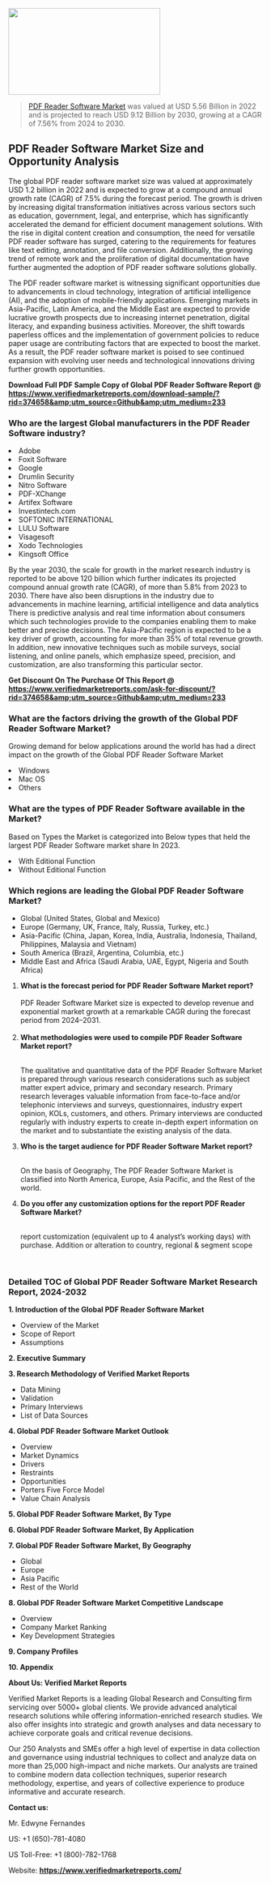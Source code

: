 <img src="https://ffe5etoiles.com/wp-content/uploads/2024/12/MST1-300x171.png" alt="" width="300" height="171" class="alignnone size-medium wp-image-20088" /><blockquote><p><p><a href="https://www.verifiedmarketreports.com/download-sample/?rid=374658&utm_source=Github&utm_medium=233" target="_blank">PDF Reader Software Market</a> was valued at USD 5.56 Billion in 2022 and is projected to reach USD 9.12 Billion by 2030, growing at a CAGR of 7.56% from 2024 to 2030.</p></blockquote><p><h2>PDF Reader Software Market Size and Opportunity Analysis</h2><p>The global PDF reader software market size was valued at approximately USD 1.2 billion in 2022 and is expected to grow at a compound annual growth rate (CAGR) of 7.5% during the forecast period. The growth is driven by increasing digital transformation initiatives across various sectors such as education, government, legal, and enterprise, which has significantly accelerated the demand for efficient document management solutions. With the rise in digital content creation and consumption, the need for versatile PDF reader software has surged, catering to the requirements for features like text editing, annotation, and file conversion. Additionally, the growing trend of remote work and the proliferation of digital documentation have further augmented the adoption of PDF reader software solutions globally.</p><p>The PDF reader software market is witnessing significant opportunities due to advancements in cloud technology, integration of artificial intelligence (AI), and the adoption of mobile-friendly applications. Emerging markets in Asia-Pacific, Latin America, and the Middle East are expected to provide lucrative growth prospects due to increasing internet penetration, digital literacy, and expanding business activities. Moreover, the shift towards paperless offices and the implementation of government policies to reduce paper usage are contributing factors that are expected to boost the market. As a result, the PDF reader software market is poised to see continued expansion with evolving user needs and technological innovations driving further growth opportunities.</p></p><p class=""><strong>Download Full PDF Sample Copy of Global PDF Reader Software Report @ <a href="https://www.verifiedmarketreports.com/download-sample/?rid=374658&amp;utm_source=Github&amp;utm_medium=233" target="_blank">https://www.verifiedmarketreports.com/download-sample/?rid=374658&amp;utm_source=Github&amp;utm_medium=233</a></strong></p><h3 id="" class="">Who are the largest Global manufacturers in the PDF Reader Software industry?</h3><p><li>Adobe</li><li> Foxit Software</li><li> Google</li><li> Drumlin Security</li><li> Nitro Software</li><li> PDF-XChange</li><li> Artifex Software</li><li> Investintech.com</li><li> SOFTONIC INTERNATIONAL</li><li> LULU Software</li><li> Visagesoft</li><li> Xodo Technologies</li><li> Kingsoft Office</li></p><div class=""><div class="" dir="" data-message-author-role="" data-message-id="" data-message-model-slug=""><div class=""><div class=""><div class=""><div class="" dir="" data-message-author-role="" data-message-id="" data-message-model-slug=""><div class=""><div class=""><p>By the year 2030, the scale for growth in the market research industry is reported to be above 120 billion which further indicates its projected compound annual growth rate (CAGR), of more than 5.8% from 2023 to 2030. There have also been disruptions in the industry due to advancements in machine learning, artificial intelligence and data analytics There is predictive analysis and real time information about consumers which such technologies provide to the companies enabling them to make better and precise decisions. The Asia-Pacific region is expected to be a key driver of growth, accounting for more than 35% of total revenue growth. In addition, new innovative techniques such as mobile surveys, social listening, and online panels, which emphasize speed, precision, and customization, are also transforming this particular sector.</p><p><strong>Get Discount On The Purchase Of This Report @&nbsp; <a href="https://www.verifiedmarketreports.com/ask-for-discount/?rid=374658&amp;utm_source=Github&amp;utm_medium=233" target="_blank">https://www.verifiedmarketreports.com/ask-for-discount/?rid=374658&amp;utm_source=Github&amp;utm_medium=233</a></strong></p></div></div></div></div></div></div></div></div><h3 id="" class="">What are the factors driving the growth of the Global PDF Reader Software Market?</h3><p id="" class="">Growing demand for below applications around the world has had a direct impact on the growth of the Global PDF Reader Software Market</p><p id="" class=""><li>Windows</li><li> Mac OS</li><li> Others</li></p><h3 id="" class="">What are the types of PDF Reader Software available in the Market?</h3><p id="" class="">Based on Types the Market is categorized into Below types that held the largest PDF Reader Software market share In 2023.</p><p id="" class=""><li>With Editional Function</li><li> Without Editional Function</li></p><h3 id="" class="">Which regions are leading the Global PDF Reader Software Market?</h3><ul><li>Global (United States, Global and Mexico)</li><li>Europe (Germany, UK, France, Italy, Russia, Turkey, etc.)</li><li>Asia-Pacific (China, Japan, Korea, India, Australia, Indonesia, Thailand, Philippines, Malaysia and Vietnam)</li><li>South America (Brazil, Argentina, Columbia, etc.)</li><li>Middle East and Africa (Saudi Arabia, UAE, Egypt, Nigeria and South Africa)</li></ul><p><ol><li><strong>What is the forecast period for PDF Reader Software Market report?<br /></strong><br /><span data-sheets-root="1" data-sheets-value="{&quot;1&quot;:2,&quot;2&quot;:&quot;XXXX size is expected to develop revenue and exponential market growth at a remarkable CAGR during the forecast period from 2024&ndash;2030.&quot;}" data-sheets-userformat="{&quot;2&quot;:12674,&quot;4&quot;:{&quot;1&quot;:2,&quot;2&quot;:16776960},&quot;10&quot;:2,&quot;11&quot;:0,&quot;15&quot;:&quot;Arial&quot;,&quot;16&quot;:12}">PDF Reader Software Market size is expected to develop revenue and exponential market growth at a remarkable CAGR during the forecast period from 2024&ndash;2031.</span><br /><br /></li><li><strong>What methodologies were used to compile PDF Reader Software Market report?<br /><br /></strong><p>The qualitative and quantitative data of the&nbsp;PDF Reader Software Market is prepared through various research considerations such as subject matter expert advice, primary and secondary research. Primary research leverages valuable information from face-to-face and/or telephonic interviews and surveys, questionnaires, industry expert opinion, KOLs, customers, and others. Primary interviews are conducted regularly with industry experts to create in-depth expert information on the market and to substantiate the existing analysis of the data.&nbsp;</p></li><li><strong>Who is the target audience for PDF Reader Software Market report?<br /><br /></strong><p>On the basis of Geography, The&nbsp;PDF Reader Software Market is classified into North America, Europe, Asia Pacific, and the Rest of the world.</p></li><li><strong>Do you offer any customization options for the report PDF Reader Software Market?<br /><br /></strong><p>report customization (equivalent up to 4 analyst&rsquo;s working days) with purchase. Addition or alteration to country, regional &amp; segment scope</p><p>&nbsp;</p></li></ol></p><h3 id="" class="">Detailed TOC of Global PDF Reader Software Market Research Report, 2024-2032</h3><p id="" class=""><strong>1. Introduction of the Global PDF Reader Software Market</strong></p><ul><li>Overview of the Market</li><li>Scope of Report</li><li>Assumptions</li></ul><p id="" class=""><strong>2. Executive Summary</strong></p><p id="" class=""><strong>3. Research Methodology of&nbsp;Verified Market Reports</strong></p><ul><li>Data Mining</li><li>Validation</li><li>Primary Interviews</li><li>List of Data Sources</li></ul><p id="" class=""><strong>4. Global PDF Reader Software Market Outlook</strong></p><ul><li>Overview</li><li>Market Dynamics</li><li>Drivers</li><li>Restraints</li><li>Opportunities</li><li>Porters Five Force Model</li><li>Value Chain Analysis</li></ul><p id="" class=""><strong>5. Global PDF Reader Software Market, By&nbsp;Type</strong></p><p id="" class=""><strong>6. Global PDF Reader Software Market, By Application</strong></p><p id="" class=""><strong>7. Global PDF Reader Software Market, By Geography</strong></p><ul><li>Global</li><li>Europe</li><li>Asia Pacific</li><li>Rest of the World</li></ul><p id="" class=""><strong>8. Global PDF Reader Software Market Competitive Landscape</strong></p><ul><li>Overview</li><li>Company Market Ranking</li><li>Key Development Strategies</li></ul><p id="" class=""><strong>9. Company Profiles</strong></p><p id="" class=""><strong>10. Appendix</strong></p><p id="" class=""><strong>About Us: Verified Market Reports</strong></p><p id="" class="">Verified Market Reports is a leading Global Research and Consulting firm servicing over 5000+ global clients. We provide advanced analytical research solutions while offering information-enriched research studies. We also offer insights into strategic and growth analyses and data necessary to achieve corporate goals and critical revenue decisions.</p><p id="" class="">Our 250 Analysts and SMEs offer a high level of expertise in data collection and governance using industrial techniques to collect and analyze data on more than 25,000 high-impact and niche markets. Our analysts are trained to combine modern data collection techniques, superior research methodology, expertise, and years of collective experience to produce informative and accurate research.</p><p id="" class=""><strong>Contact us:</strong></p><p id="" class="">Mr. Edwyne Fernandes</p><p id="" class="">US: +1 (650)-781-4080</p><p id="" class="">US Toll-Free: +1 (800)-782-1768</p><p id="" class="">Website: <a target="" data-test-app-aware-link=""><strong>https://www.verifiedmarketreports.com/</strong></a></p>
